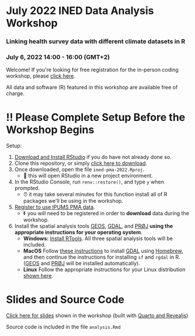 # July 2022 INED Data Analysis Workshop 
### Linking health survey data with different climate datasets in R 
### July 6, 2022 14:00 - 16:00 (GMT+2)

Welcome! If you're looking for free registration for the in-person coding workshop, please [click here](https://www.ined.fr/en/news/scientific-meetings/seminaries-colloque-ined/population-environment-health-connecting-pixels/).

All data and software (R) featured in this workshop are available free of charge.

# 	:bangbang: Please Complete Setup Before the Workshop Begins

Setup: 

  1. [Download and Install RStudio](https://www.rstudio.com/products/rstudio/download/#download) if you do have not already done so.
  2. Clone this repository, or simply [click here to download](https://github.com/matt-gunther/ined-pma-2022/archive/refs/heads/main.zip).
  3. Once downloaded, open the file `ined-pma-2022.Rproj`.
      - :rocket: this will open RStudio in a new project environment.
  4. In the RStudio Console, run `renv::restore()`, and type `y` when prompted. 
      - :alarm_clock: it may take several minutes for this function install all of R packages we'll be using in the workshop.
  5. [Register to use IPUMS PMA data](https://pma.ipums.org/pma/register.shtml).
      - :arrow_double_down:	you will need to be registered in order to **download** data during the workshop.
  6. Install the spatial analysis tools [GEOS](https://libgeos.org/), [GDAL](http://www.gdal.org/), and [PRØJ](http://proj.org/) **using the appropriate instructions for your operating system**.
      - **Windows:** [Install RTools](https://cran.r-project.org/bin/windows/Rtools/). All three spatial analysis tools will be included.
      - **MacOS** Follow [these instructions](https://r-spatial.github.io/sf/index.html#macos) to install [GDAL](http://www.gdal.org/) using [Homebrew](https://brew.sh/), and then continue the instructions for installing `sf` and `rgdal` in R. ([GEOS](https://libgeos.org/) and [PRØJ](http://proj.org/) will be installed automatically).
      - **Linux** Follow the appropriate instructions for your Linux distribution [shown here](https://r-spatial.github.io/sf/index.html#linux).

# Slides and Source Code

[Click here for slides](https://matt-gunther.github.io/ined-pma-2022/slides.html) shown in the workshop (built with [Quarto and Revealjs](https://quarto.org/docs/presentations/revealjs/))

Source code is included in the file `analysis.Rmd`
